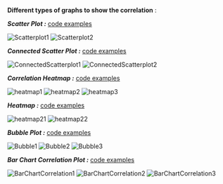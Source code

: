 **Different types of graphs to show the correlation** :

***Scatter Plot :*** [code examples](https://github.com/NicoDupont/Resources/blob/master/SAS/Graphic/Correlation/scatterplot.sas)

![Scatterplot1](https://github.com/NicoDupont/Resources/blob/master/SAS/Graphic/Correlation/img/scatterplot1.png  "Scatterplot1")
![Scatterplot2](https://github.com/NicoDupont/Resources/blob/master/SAS/Graphic/Correlation/img/scatterplot2.png  "Scatterplot1")

***Connected Scatter Plot :*** [code examples](https://github.com/NicoDupont/Resources/blob/master/SAS/Graphic/Correlation/connected_scatterplot.sas)

![ConnectedScatterplot1](https://github.com/NicoDupont/Resources/blob/master/SAS/Graphic/Correlation/img/connected_scatterplot1.png  "ConnectedScatterplot1")
![ConnectedScatterplot2](https://github.com/NicoDupont/Resources/blob/master/SAS/Graphic/Correlation/img/connected_scatterplot2.png  "ConnectedScatterplot2")

***Correlation Heatmap :*** [code examples](https://github.com/NicoDupont/Resources/blob/master/SAS/Graphic/Correlation/heatmap.sas)

![heatmap1](https://github.com/NicoDupont/Resources/blob/master/SAS/Graphic/Correlation/img/heatmap1.png  "heatmap1")
![heatmap2](https://github.com/NicoDupont/Resources/blob/master/SAS/Graphic/Correlation/img/heatmap2.png  "heatmap2")
![heatmap3](https://github.com/NicoDupont/Resources/blob/master/SAS/Graphic/Correlation/img/heatmap3.png  "heatmap3")

***Heatmap :*** [code examples](https://github.com/NicoDupont/Resources/blob/master/SAS/Graphic/Correlation/heatmap2.sas)

![heatmap21](https://github.com/NicoDupont/Resources/blob/master/SAS/Graphic/Correlation/img/heatmap2_1.jpeg  "heatmap21")
![heatmap22](https://github.com/NicoDupont/Resources/blob/master/SAS/Graphic/Correlation/img/heatmap2_2.jpeg  "heatmap22")

***Bubble Plot :*** [code examples](https://github.com/NicoDupont/Resources/blob/master/SAS/Graphic/Correlation/bubble.sas)

![Bubble1](https://github.com/NicoDupont/Resources/blob/master/SAS/Graphic/Correlation/img/bubble1.png  "Bubble1")
![Bubble2](https://github.com/NicoDupont/Resources/blob/master/SAS/Graphic/Correlation/img/bubble2.png  "Bubble2")
![Bubble3](https://github.com/NicoDupont/Resources/blob/master/SAS/Graphic/Correlation/img/bubble3.png  "Bubble3")

***Bar Chart Correlation Plot :*** [code examples](https://github.com/NicoDupont/Resources/blob/master/SAS/Graphic/Correlation/barchartcorrelation.sas)

![BarChartCorrelation1](https://github.com/NicoDupont/Resources/blob/master/SAS/Graphic/Correlation/img/barchartcorrelation1.png  "BarChartCorrelation1")
![BarChartCorrelation2](https://github.com/NicoDupont/Resources/blob/master/SAS/Graphic/Correlation/img/barchartcorrelation2.png  "BarChartCorrelation2")
![BarChartCorrelation3](https://github.com/NicoDupont/Resources/blob/master/SAS/Graphic/Correlation/img/barchartcorrelation3.png  "BarChartCorrelation3")
